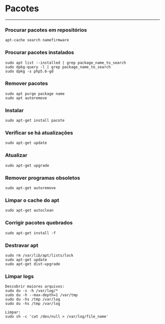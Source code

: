 # Pacotes
-------------------------------
### Procurar pacotes em repositórios
	apt-cache search namefirmware

### Procurar pacotes instalados
	sudo apt list --installed | grep package_name_to_search
	sudo dpkg-query -l | grep package_name_to_search
	sudo dpkg -s php5.6-gd

### Remover pacotes
	sudo apt purge package name
	sudo apt autoremove

### Instalar
	sudo apt-get install pacote

### Verificar se há atualizações
	sudo apt-get update

### Atualizar
	sudo apt-get upgrade

### Remover programas obsoletos
	sudo apt-get autoremove

### Limpar o cache do apt
	sudo apt-get autoclean

### Corrigir pacotes quebrados
	sudo apt-get install -f

### Destravar apt
	sudo rm /var/lib/apt/lists/lock
	sudo apt-get update
	sudo apt-get dist-upgrade

### Limpar logs
	Descobrir maiores arquivos:
	sudo du -s -h /var/log/*
	sudo du -h --max-depth=1 /var/tmp
	sudo du -hs /tmp /var/log
	sudo du -hs /tmp /var/log

	Limpar:
	sudo sh -c 'cat /dev/null > /var/log/file_name'

